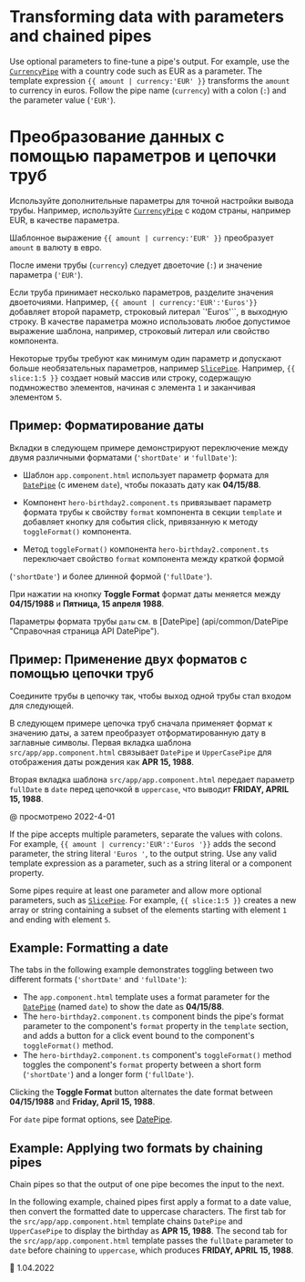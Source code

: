# Transforming data with parameters and chained pipes

Use optional parameters to fine-tune a pipe's output.
For example, use the [`CurrencyPipe`](api/common/CurrencyPipe 'API reference') with a country code such as EUR as a parameter.
The template expression `{{ amount | currency:'EUR' }}` transforms the `amount` to currency in euros.
Follow the pipe name (`currency`) with a colon (`:`) and the parameter value (`'EUR'`).

# Преобразование данных с помощью параметров и цепочки труб

Используйте дополнительные параметры для точной настройки вывода трубы. Например, используйте [`CurrencyPipe`](api/common/CurrencyPipe 'API reference') с кодом страны, например EUR, в качестве параметра.

Шаблонное выражение `{{ amount | currency:'EUR' }}` преобразует `amount` в валюту в евро.

После имени трубы (`currency`) следует двоеточие (`:`) и значение параметра (`'EUR'`).

Если труба принимает несколько параметров, разделите значения двоеточиями. Например, `{{ amount | currency:'EUR':'Euros'}}` добавляет второй параметр, строковый литерал `'Euros'``, в выходную строку. В качестве параметра можно использовать любое допустимое выражение шаблона, например, строковый литерал или свойство компонента.

Некоторые трубы требуют как минимум один параметр и допускают больше необязательных параметров, например [`SlicePipe`](/api/common/SlicePipe 'API reference for SlicePipe'). Например, `{{ slice:1:5 }}` создает новый массив или строку, содержащую подмножество элементов, начиная с элемента `1` и заканчивая элементом `5`.

## Пример: Форматирование даты

Вкладки в следующем примере демонстрируют переключение между двумя различными форматами (`'shortDate'` и `'fullDate'`):

-   Шаблон `app.component.html` использует параметр формата для [`DatePipe`](api/common/DatePipe) (с именем `date`), чтобы показать дату как **04/15/88**.

-   Компонент `hero-birthday2.component.ts` привязывает параметр формата трубы к свойству `format` компонента в секции `template` и добавляет кнопку для события click, привязанную к методу `toggleFormat()` компонента.

-   Метод `toggleFormat()` компонента `hero-birthday2.component.ts` переключает свойство `format` компонента между краткой формой

(`'shortDate'`) и более длинной формой (`'fullDate'`).

<code-tabs> <code-pane header="src/app/app.component.html" region="format-birthday" path="pipes/src/app/app.component.html"></code-pane>
<code-pane header="src/app/hero-birthday2.component.ts (template)" region="template" path="pipes/src/app/hero-birthday2.component.ts"></code-pane>
<code-pane header="src/app/hero-birthday2.component.ts (class)" region="class" path="pipes/src/app/hero-birthday2.component.ts"></code-pane>
</code-tabs>

При нажатии на кнопку **Toggle Format** формат даты меняется между **04/15/1988** и **Пятница, 15 апреля 1988**.

<div class="alert is-helpful">

Параметры формата трубы `даты` см. в [DatePipe] (api/common/DatePipe "Справочная страница API DatePipe").

</div>

## Пример: Применение двух форматов с помощью цепочки труб

Соедините трубы в цепочку так, чтобы выход одной трубы стал входом для следующей.

В следующем примере цепочка труб сначала применяет формат к значению даты, а затем преобразует отформатированную дату в заглавные символы. Первая вкладка шаблона `src/app/app.component.html` связывает `DatePipe` и `UpperCasePipe` для отображения даты рождения как **APR 15, 1988**.

Вторая вкладка шаблона `src/app/app.component.html` передает параметр `fullDate` в `date` перед цепочкой в `uppercase`, что выводит **FRIDAY, APRIL 15, 1988**.

<code-tabs> <code-pane header="src/app/app.component.html (1)" region="chained-birthday" path="pipes/src/app/app.component.html"></code-pane>
<code-pane header="src/app/app.component.html (2)" region="chained-parameter-birthday" path="pipes/src/app/app.component.html"></code-pane>
</code-tabs>

@ просмотрено 2022-4-01

If the pipe accepts multiple parameters, separate the values with colons.
For example, `{{ amount | currency:'EUR':'Euros '}}` adds the second parameter, the string literal `'Euros '`, to the output string. Use any valid template expression as a parameter, such as a string literal or a component property.

Some pipes require at least one parameter and allow more optional parameters, such as [`SlicePipe`](/api/common/SlicePipe 'API reference for SlicePipe'). For example, `{{ slice:1:5 }}` creates a new array or string containing a subset of the elements starting with element `1` and ending with element `5`.

## Example: Formatting a date

The tabs in the following example demonstrates toggling between two different formats (`'shortDate'` and `'fullDate'`):

-   The `app.component.html` template uses a format parameter for the [`DatePipe`](api/common/DatePipe) (named `date`) to show the date as **04/15/88**.
-   The `hero-birthday2.component.ts` component binds the pipe's format parameter to the component's `format` property in the `template` section, and adds a button for a click event bound to the component's `toggleFormat()` method.
-   The `hero-birthday2.component.ts` component's `toggleFormat()` method toggles the component's `format` property between a short form
    (`'shortDate'`) and a longer form (`'fullDate'`).

<code-tabs>
    <code-pane header="src/app/app.component.html" region="format-birthday" path="pipes/src/app/app.component.html"></code-pane>
    <code-pane header="src/app/hero-birthday2.component.ts (template)" region="template" path="pipes/src/app/hero-birthday2.component.ts"></code-pane>
    <code-pane header="src/app/hero-birthday2.component.ts (class)" region="class" path="pipes/src/app/hero-birthday2.component.ts"></code-pane>
</code-tabs>

Clicking the **Toggle Format** button alternates the date format between **04/15/1988** and **Friday, April 15, 1988**.

<div class="alert is-helpful">

For `date` pipe format options, see [DatePipe](api/common/DatePipe 'DatePipe API Reference page').

</div>

## Example: Applying two formats by chaining pipes

Chain pipes so that the output of one pipe becomes the input to the next.

In the following example, chained pipes first apply a format to a date value, then convert the formatted date to uppercase characters.
The first tab for the `src/app/app.component.html` template chains `DatePipe` and `UpperCasePipe` to display the birthday as **APR 15, 1988**.
The second tab for the `src/app/app.component.html` template passes the `fullDate` parameter to `date` before chaining to `uppercase`, which produces **FRIDAY, APRIL 15, 1988**.

<code-tabs>
    <code-pane header="src/app/app.component.html (1)" region="chained-birthday" path="pipes/src/app/app.component.html"></code-pane>
    <code-pane header="src/app/app.component.html (2)" region="chained-parameter-birthday" path="pipes/src/app/app.component.html"></code-pane>
</code-tabs>

:date: 1.04.2022
